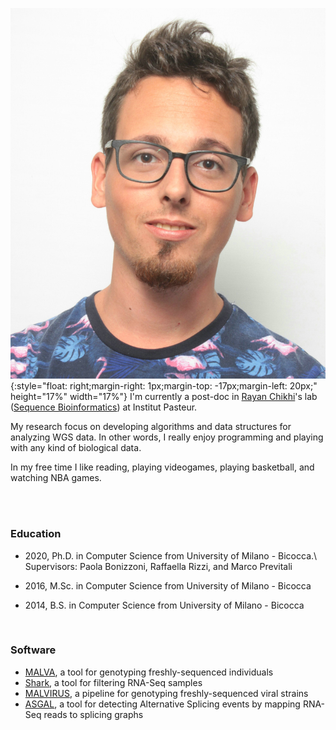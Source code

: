 ![](./imgs/photo.jpg){:style="float: right;margin-right: 1px;margin-top: -17px;margin-left: 20px;" height="17%" width="17%"} I'm currently a post-doc in [Rayan Chikhi](http://rayan.chikhi.name/)'s lab ([Sequence Bioinformatics](https://research.pasteur.fr/en/team/sequence-bioinformatics/)) at Institut Pasteur.

My research focus on developing algorithms and data structures for analyzing WGS data. In other words, I really enjoy programming and playing with any kind of biological data. 

In my free time I like reading, playing videogames, playing basketball, and watching NBA games.

<br/> <br/>

### Education
* 2020, Ph.D. in Computer Science from University of Milano - Bicocca.\\
Supervisors: Paola Bonizzoni, Raffaella Rizzi, and Marco Previtali

* 2016, M.Sc. in Computer Science from University of Milano - Bicocca

* 2014, B.S. in Computer Science from University of Milano - Bicocca

<br/>

### Software
* [MALVA](https://algolab.github.io/malva/), a tool for genotyping freshly-sequenced individuals
* [Shark](https://github.com/AlgoLab/shark), a tool for filtering RNA-Seq samples
* [MALVIRUS](https://algolab.github.io/MALVIRUS/), a pipeline for genotyping freshly-sequenced viral strains
* [ASGAL](https://asgal.algolab.eu/), a tool for detecting Alternative Splicing events by mapping RNA-Seq reads to splicing graphs

<br/>

<div align="right">
     <a class="fa fa-envelope fa-3x" href="mailto:ldenti@pasteur.fr" style="text-decoration:none; color:inherit;"></a>
     <a class="ai ai-cv fa-3x" href="/resume/resume.pdf" style="text-decoration:none; color:inherit;"></a>	
     <a class="ai ai-google-scholar ai-3x" href="https://scholar.google.com/citations?user=qu5pdV0AAAAJ" style="text-decoration:none; color:inherit;"></a>
     <a class="ai ai-orcid ai-3x" href="https://orcid.org/0000-0001-8786-2276" style="text-decoration:none; color:inherit;"></a>
     <a class="ai ai-publons ai-3x" href="https://publons.com/researcher/3334891/luca-denti/" style="text-decoration:none; color:inherit;"></a>
     <a class="fa fa-github-square fa-3x" href="https://github.com/ldenti/" style="text-decoration:none; color:inherit;"></a>
     <a class="fa fa-twitter-square fa-3x" href="https://twitter.com/l_denti" style="text-decoration:none; color:inherit;"></a>
     <a class="fa fa-steam-square fa-3x" href="https://steamcommunity.com/profiles/76561198038722238/" style="text-decoration:none; color:inherit;"></a>
</div>

